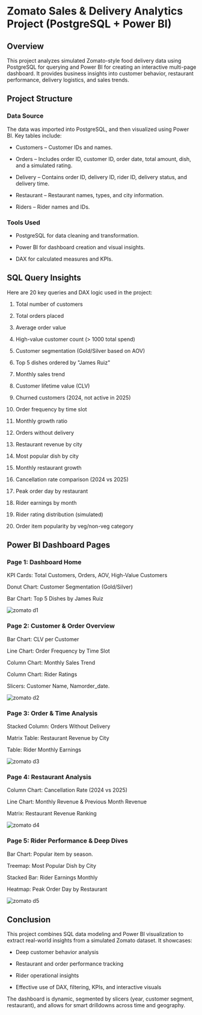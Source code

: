 # Zomato Sales & Delivery Analytics Project (PostgreSQL + Power BI)

## Overview

This project analyzes simulated Zomato-style food delivery data using PostgreSQL for querying and Power BI for creating an interactive multi-page dashboard. It provides business insights into customer behavior, restaurant performance, delivery logistics, and sales trends.


## Project Structure

### Data Source

The data was imported into PostgreSQL, and then visualized using Power BI. Key tables include:

- Customers – Customer IDs and names.

- Orders – Includes order ID, customer ID, order date, total amount, dish, and a simulated rating.

- Delivery – Contains order ID, delivery ID, rider ID, delivery status, and delivery time.

- Restaurant – Restaurant names, types, and city information.

- Riders – Rider names and IDs.


### Tools Used

- PostgreSQL for data cleaning and transformation.

- Power BI for dashboard creation and visual insights.

- DAX for calculated measures and KPIs.


## SQL Query Insights

Here are 20 key queries and DAX logic used in the project:

1. Total number of customers


2. Total orders placed


3. Average order value


4. High-value customer count (> 1000 total spend)


5. Customer segmentation (Gold/Silver based on AOV)


6. Top 5 dishes ordered by "James Ruiz"


7. Monthly sales trend


8. Customer lifetime value (CLV)


9. Churned customers (2024, not active in 2025)


10. Order frequency by time slot


11. Monthly growth ratio


12. Orders without delivery


13. Restaurant revenue by city


14. Most popular dish by city


15. Monthly restaurant growth


16. Cancellation rate comparison (2024 vs 2025)


17. Peak order day by restaurant


18. Rider earnings by month


19. Rider rating distribution (simulated)


20. Order item popularity by veg/non-veg category


## Power BI Dashboard Pages

### Page 1: Dashboard Home

KPI Cards: Total Customers, Orders, AOV, High-Value Customers

Donut Chart: Customer Segmentation (Gold/Silver)

Bar Chart: Top 5 Dishes by James Ruiz

![zomato d1](https://github.com/user-attachments/assets/c0dffaee-0798-4252-92cb-d5c371a17168)


### Page 2: Customer & Order Overview

Bar Chart: CLV per Customer

Line Chart: Order Frequency by Time Slot

Column Chart: Monthly Sales Trend

Column Chart: Rider Ratings

Slicers: Customer Name, Namorder_date.

![zomato d2](https://github.com/user-attachments/assets/6ea19b7d-ec8a-4c5a-a2f5-e5857bcd0c46)


### Page 3: Order & Time Analysis

Stacked Column: Orders Without Delivery

Matrix Table: Restaurant Revenue by City

Table: Rider Monthly Earnings

![zomato d3](https://github.com/user-attachments/assets/efed94d6-b0c5-43e6-8ba1-cba4230b1de1)


### Page 4: Restaurant Analysis

Column Chart: Cancellation Rate (2024 vs 2025)

Line Chart: Monthly Revenue & Previous Month Revenue

Matrix: Restaurant Revenue Ranking

![zomato d4](https://github.com/user-attachments/assets/9ade8538-434c-4691-959d-d2a14b96c969)


### Page 5: Rider Performance & Deep Dives

Bar Chart: Popular item by season.

Treemap: Most Popular Dish by City

Stacked Bar: Rider Earnings Monthly

Heatmap: Peak Order Day by Restaurant


![zomato d5](https://github.com/user-attachments/assets/af5222e1-8358-48cb-81bc-f2015da72597)



## Conclusion

This project combines SQL data modeling and Power BI visualization to extract real-world insights from a simulated Zomato dataset. It showcases:

- Deep customer behavior analysis

- Restaurant and order performance tracking

- Rider operational insights

- Effective use of DAX, filtering, KPIs, and interactive visuals


The dashboard is dynamic, segmented by slicers (year, customer segment, restaurant), and allows for smart drilldowns across time and geography.
